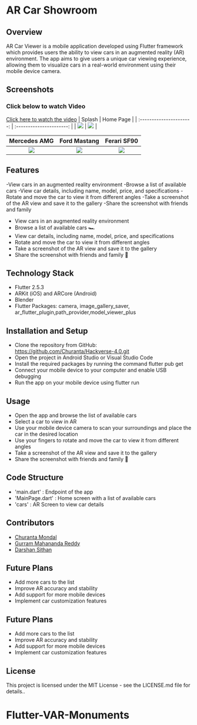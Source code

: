 # AR Car Showroom

## Overview

AR Car Viewer is a mobile application developed using Flutter framework which provides users the ability to view cars in an augmented reality (AR) environment. The app aims to give users a unique car viewing experience, allowing them to visualize cars in a real-world environment using their mobile device camera.

## Screenshots

### Click below to watch Video

[Click here to watch the video](https://youtube.com/shorts/8CiHawyc4zg?feature=share)
| Splash | Home Page |
| :----------------------: | :----------------------: |
| ![](ScreenShots/img1.jpg) | ![](ScreenShots/img2.jpg) |

|       Mercedes AMG        |       Ford Mastang        |        Ferari SF90        |
| :-----------------------: | :-----------------------: | :-----------------------: |
| ![](ScreenShots/img3.jpg) | ![](ScreenShots/img4.jpg) | ![](ScreenShots/img5.png) |

## Features

-View cars in an augmented reality environment
-Browse a list of available cars
-View car details, including name, model, price, and specifications
-Rotate and move the car to view it from different angles
-Take a screenshot of the AR view and save it to the gallery
-Share the screenshot with friends and family

- View cars in an augmented reality environment
- Browse a list of available cars 🏎️
- View car details, including name, model, price, and specifications
- Rotate and move the car to view it from different angles
- Take a screenshot of the AR view and save it to the gallery
- Share the screenshot with friends and family 📱

## Technology Stack

- Flutter 2.5.3
- ARKit (iOS) and ARCore (Android)
- Blender
- Flutter Packages: camera, image_gallery_saver, ar_flutter_plugin,path_provider,model_viewer_plus

## Installation and Setup

- Clone the repository from GitHub: https://github.com/Churanta/Hackverse-4.0.git
- Open the project in Android Studio or Visual Studio Code
- Install the required packages by running the command flutter pub get
- Connect your mobile device to your computer and enable USB debugging
- Run the app on your mobile device using flutter run

## Usage

- Open the app and browse the list of available cars
- Select a car to view in AR
- Use your mobile device camera to scan your surroundings and place the car in the desired location
- Use your fingers to rotate and move the car to view it from different angles
- Take a screenshot of the AR view and save it to the gallery
- Share the screenshot with friends and family 🙂

## Code Structure

- 'main.dart' : Endpoint of the app
- 'MainPage.dart' : Home screen with a list of available cars
- 'cars' : AR Screen to view car details

## Contributors

- [Churanta Mondal](https://github.com/Churanta)
- [Gurram Mahananda Reddy](https://github.com/nandu5g2)
- [Darshan Sithan](https://www.linkedin.com/in/darshan-sithan/?lipi=urn%3Ali%3Apage%3Ad_flagship3_people_connections%3B3XpbuuW0TUegNf5MAEYIkQ%3D%3D)

## Future Plans

- Add more cars to the list
- Improve AR accuracy and stability
- Add support for more mobile devices
- Implement car customization features

## Future Plans

- Add more cars to the list
- Improve AR accuracy and stability
- Add support for more mobile devices
- Implement car customization features

## License

This project is licensed under the MIT License - see the LICENSE.md file for details..
# Flutter-VAR-Monuments
